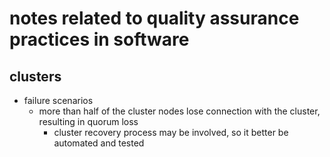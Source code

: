 # notes related to quality assurance practices in software

## clusters

- failure scenarios
  - more than half of the cluster nodes lose connection with the cluster, resulting in quorum loss
    - cluster recovery process may be involved, so it better be automated and tested
